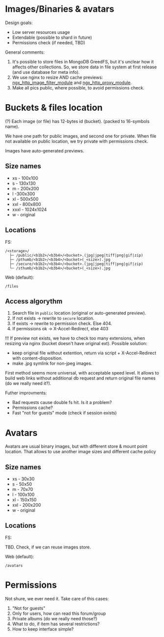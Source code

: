 Images/Binaries & avatars
=========================

Design goals:

* Low server resources usage
* Extendable (possible to shard in future)
* Permissions check (if needed, TBD)

General comments:

1. It's possible to store files in MongoDB GreedFS, but it's unclear how it
   affects other collections. So, we store data in file system at first release
   (and use database for meta info).
2. We use nginx to resize AND cache previews:
  [ngx_http_image_filter_module](http://nginx.org/en/docs/http/ngx_http_image_filter_module.html) and
  [ngx_http_proxy_module](http://nginx.org/en/docs/http/ngx_http_proxy_module.html#proxy_store).
3. Make all pics public, where possible, to avoid permissions check.


Buckets & files location
========================

(?) Each image (or file) has 12-bytes id (bucket). (packed to 16-symbols name).

We have one path for public images, and second one for private. When file not
available on public location, we try private with permissions check. 

Images have auto-generated previews.

## Size names

* xs - 100x100
* s - 130x130
* m - 200x200
* l -300x300
* xl - 500x500
* xxl - 800x800
* xxxl - 1024x1024
* w - original


## Locations

FS:

```
/<storage>/
  ├─ /public/<b1b2>/<b3b4>/<bucket>.(jpg|jpeg|tiff|png|gif|zip)
  ├─ /pthumb/<b1b2>/<b3b4>/<bucket>(_<size>).jpg
  ├─ /secure/<b1b2>/<b3b4>/<bucket>.(jpg|jpeg|tiff|png|gif|zip)
  └─ /sthumb/<b1b2>/<b3b4>/<bucket>(_<size>).jpg
```

Web (default):

```
/files
```

## Access algorythm

1. Search file in `public` location (original or auto-generated preview).
2. If not exists -> rewrite to `secure` location.
3. If exists -> rewrite to permission check. Else 404.
4. If permissions ok -> X-Accel-Redirect, else 403

!!! If preview not exists, we have to check too many extensions, when resizing
via nginx (bucket doesn't have original ext). Possible solution:

- keep original file without extention, return via script + X-Accel-Redirect
  with content-disposition.
- make .jpg symlink for non-jpeg images.

First method seems more universal, with acceptable speed level. It allows to
build web links without additional db request and return original file names
(do we really need it?).

Futher improvments:

- Bad requests cause double fs hit. Is it a problem?
- Permissions cache?
- Fast "not for guests" mode (check if session exists)

Avatars
=======

Avatars are usual binary images, but with different store & mount point
location. That allows to use another image sizes and different cache policy

## Size names

* xs - 30x30
* s - 50x50
* m - 70x70
* l - 100x100
* xl - 150x150
* xxl - 200x200
* w - original

## Locations

FS:

TBD. Check, if we can reuse images store.

Web (default):

```
/avatars
```

Permissions
===========

Not shure, we ever need it. Take care of this cases:

1. "Not for guests"
2. Only for users, how can read this forum/group
3. Private albums (do we really need those?)
4. What to do, if item has several restrictions?
5. How to keep interface simple?

